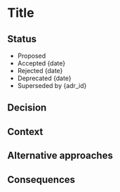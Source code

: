 <!-- Complete the following sections: -->

# Title

## Status

<!-- What is the status of this ADR?

Choose one of the following: -->

- Proposed
- Accepted {date}
- Rejected {date}
- Deprecated {date}
- Superseded by {adr_id}

## Decision

<!-- What is the change that you're proposing and/or doing? -->

## Context

<!-- What is the situation or issue motivating this decision? -->

## Alternative approaches

<!-- What are the alternative approaches you have considered, that justify and validate your recommendation? -->

## Consequences

<!-- What becomes easier or more difficult to do because of this change? -->
